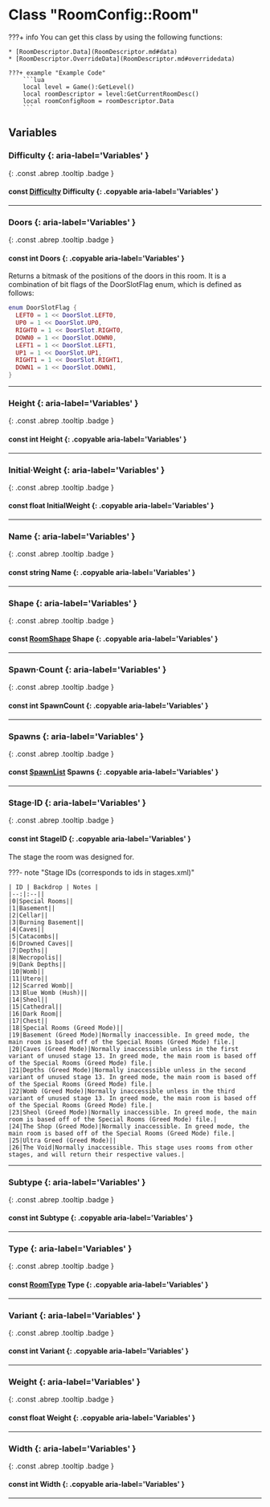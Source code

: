 # Class "RoomConfig::Room"
???+ info
    You can get this class by using the following functions:

    * [RoomDescriptor.Data](RoomDescriptor.md#data)
    * [RoomDescriptor.OverrideData](RoomDescriptor.md#overridedata)

    ???+ example "Example Code"
        ```lua
        local level = Game():GetLevel()
        local roomDescriptor = level:GetCurrentRoomDesc()
        local roomConfigRoom = roomDescriptor.Data
        ```
## Variables
### Difficulty {: aria-label='Variables' }
[ ](#){: .const .abrep .tooltip .badge }
#### const [Difficulty](enums/Difficulty.md) Difficulty {: .copyable aria-label='Variables' }

___ 
### Doors {: aria-label='Variables' }
[ ](#){: .const .abrep .tooltip .badge }
#### const int Doors  {: .copyable aria-label='Variables' }
Returns a bitmask of the positions of the doors in this room. It is  a combination of bit flags of the DoorSlotFlag enum, which is defined as follows:

```lua
enum DoorSlotFlag {
  LEFT0 = 1 << DoorSlot.LEFT0,
  UP0 = 1 << DoorSlot.UP0,
  RIGHT0 = 1 << DoorSlot.RIGHT0,
  DOWN0 = 1 << DoorSlot.DOWN0,
  LEFT1 = 1 << DoorSlot.LEFT1,
  UP1 = 1 << DoorSlot.UP1,
  RIGHT1 = 1 << DoorSlot.RIGHT1,
  DOWN1 = 1 << DoorSlot.DOWN1,
}
```
___ 
### Height {: aria-label='Variables' }
[ ](#){: .const .abrep .tooltip .badge }
#### const int Height  {: .copyable aria-label='Variables' }

___ 
### Initial·Weight {: aria-label='Variables' }
[ ](#){: .const .abrep .tooltip .badge }
#### const float InitialWeight  {: .copyable aria-label='Variables' }

___ 
### Name {: aria-label='Variables' }
[ ](#){: .const .abrep .tooltip .badge }
#### const string Name  {: .copyable aria-label='Variables' }

___ 
### Shape {: aria-label='Variables' }
[ ](#){: .const .abrep .tooltip .badge }
#### const [RoomShape](enums/RoomShape.md) Shape  {: .copyable aria-label='Variables' }

___ 
### Spawn·Count {: aria-label='Variables' }
[ ](#){: .const .abrep .tooltip .badge }
#### const int SpawnCount  {: .copyable aria-label='Variables' }

___ 
### Spawns {: aria-label='Variables' }
[ ](#){: .const .abrep .tooltip .badge }
#### const [SpawnList](CppContainer_ArrayProxy_RoomConfigSpawns.md) Spawns  {: .copyable aria-label='Variables' }

___ 
### Stage·ID {: aria-label='Variables' }
[ ](#){: .const .abrep .tooltip .badge }
#### const int StageID  {: .copyable aria-label='Variables' }
The stage the room was designed for.

???- note "Stage IDs (corresponds to ids in stages.xml)"
    
    | ID | Backdrop | Notes |
    |--:|:--||
    |0|Special Rooms||
    |1|Basement||
    |2|Cellar||
    |3|Burning Basement||
    |4|Caves||
    |5|Catacombs||
    |6|Drowned Caves||
    |7|Depths||
    |8|Necropolis||
    |9|Dank Depths||
    |10|Womb||
    |11|Utero||
    |12|Scarred Womb||
    |13|Blue Womb (Hush)||
    |14|Sheol||
    |15|Cathedral||
    |16|Dark Room||
    |17|Chest||
    |18|Special Rooms (Greed Mode)||
    |19|Basement (Greed Mode)|Normally inaccessible. In greed mode, the main room is based off of the Special Rooms (Greed Mode) file.|
    |20|Caves (Greed Mode)|Normally inaccessible unless in the first variant of unused stage 13. In greed mode, the main room is based off of the Special Rooms (Greed Mode) file.|
    |21|Depths (Greed Mode)|Normally inaccessible unless in the second variant of unused stage 13. In greed mode, the main room is based off of the Special Rooms (Greed Mode) file.|
    |22|Womb (Greed Mode)|Normally inaccessible unless in the third variant of unused stage 13. In greed mode, the main room is based off of the Special Rooms (Greed Mode) file.|
    |23|Sheol (Greed Mode)|Normally inaccessible. In greed mode, the main room is based off of the Special Rooms (Greed Mode) file.|
    |24|The Shop (Greed Mode)|Normally inaccessible. In greed mode, the main room is based off of the Special Rooms (Greed Mode) file.|
    |25|Ultra Greed (Greed Mode)||
    |26|The Void|Normally inaccessible. This stage uses rooms from other stages, and will return their respective values.|

___ 
### Subtype {: aria-label='Variables' }
[ ](#){: .const .abrep .tooltip .badge }
#### const int Subtype  {: .copyable aria-label='Variables' }

___ 
### Type {: aria-label='Variables' }
[ ](#){: .const .abrep .tooltip .badge }
#### const [RoomType](enums/RoomType.md) Type  {: .copyable aria-label='Variables' }

___ 
### Variant {: aria-label='Variables' }
[ ](#){: .const .abrep .tooltip .badge }
#### const int Variant  {: .copyable aria-label='Variables' }

___ 
### Weight {: aria-label='Variables' }
[ ](#){: .const .abrep .tooltip .badge }
#### const float Weight  {: .copyable aria-label='Variables' }

___ 
### Width {: aria-label='Variables' }
[ ](#){: .const .abrep .tooltip .badge }
#### const int Width  {: .copyable aria-label='Variables' }

___ 
